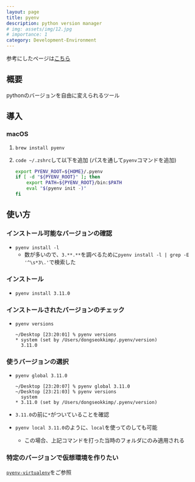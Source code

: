 ```yaml
---
layout: page
title: pyenv
description: python version manager
# img: assets/img/12.jpg
# importance: 1
category: Development-Environment
---
```


参考にしたページは[こちら](https://qiita.com/ms-rock/items/72b8f1abc661c539bb09)

## 概要
pythonのバージョンを自由に変えられるツール

## 導入
### macOS
1. `brew install pyenv`
2. `code ~/.zshrc`して以下を追加 (パスを通して`pyenv`コマンドを追加)

    ```bash
    export PYENV_ROOT=${HOME}/.pyenv
    if [ -d "${PYENV_ROOT}" ]; then
        export PATH=${PYENV_ROOT}/bin:$PATH
        eval "$(pyenv init -)"
    fi
    ```

## 使い方
### インストール可能なバージョンの確認
* `pyenv install -l`
    * 数が多いので、`3.**.**`を調べるために`pyenv install -l | grep -E '^\s*3\.'`で検索した

### インストール
* `pyenv install 3.11.0`

### インストールされたバージョンのチェック
* `pyenv versions`

    ```
    ~/Desktop [23:20:01] % pyenv versions
    * system (set by /Users/dongseokkimp/.pyenv/version)
      3.11.0
    ```

### 使うバージョンの選択
* `pyenv global 3.11.0`

    ```
    ~/Desktop [23:20:07] % pyenv global 3.11.0
    ~/Desktop [23:21:03] % pyenv versions
      system
    * 3.11.0 (set by /Users/dongseokkimp/.pyenv/version)
    ```

* `3.11.0`の前に`*`がついていることを確認
* `pyenv local 3.11.0`のように、`local`を使ってのしても可能
    * この場合、上記コマンドを打った当時のフォルダにのみ適用される

### 特定のバージョンで仮想環境を作りたい
[`pyenv-virtualenv`](pyenv-virtualenv.md)をご参照
